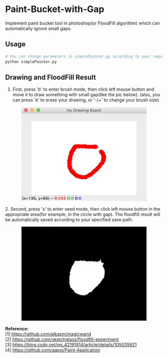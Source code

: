 # Paint-Bucket-with-Gap

Implement paint bucket tool in photoshop(or FloodFill algorithm) which can automatically ignore small gaps.

## Usage
```python
# You can change parameters in simplePainter.py according to your requirement
python simplePainter.py
```

## Drawing and FloodFill Result
1. First, press 'b' to enter brush mode, then click left mouse button and move it to draw something with small gap(like the pic below).
(also, you can press 'e' to erase your drawing, or '-/+' to change your brush size)
<p align="center">
  <img src="screenshot.jpg" width='400' height='300'>
</p>
2. Second, press 's' to enter seed mode, then click left mouse button in the appropriate area(for example, in the circle with gap).
The floodfill result will be automatically saved according to your specified save path.

<p align="center">
  <img src="result.png" width='400' height='300'>
</p>

**Reference:**  
[1] https://github.com/alkasm/magicwand   
[2] https://github.com/sketchglass/floodfill-experiment  
[3] https://blog.csdn.net/qq_42191914/article/details/105035921  
[4] https://github.com/aapsi/Paint-Application
